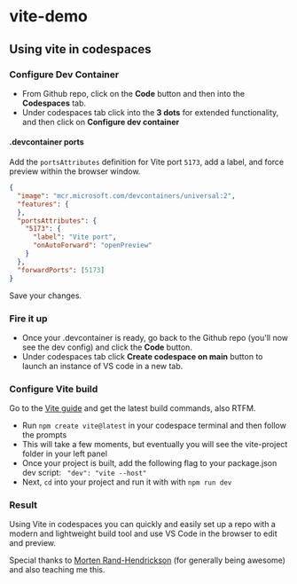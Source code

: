 # vite-demo
## Using vite in codespaces

### Configure Dev Container

- From Github repo, click on the **Code** button and then into the **Codespaces** tab. 
- Under codespaces tab click into the **3 dots** for extended functionality, and then click on **Configure dev container**

#### .devcontainer ports

Add the `portsAttributes` definition for Vite port `5173`, add a label, and force preview within the browser window. 

````json
{
  "image": "mcr.microsoft.com/devcontainers/universal:2",
  "features": {
  },
  "portsAttributes": {
    "5173": {
      "label": "Vite port",
      "onAutoForward": "openPreview"
    }
  },
  "forwardPorts": [5173]
}
````

Save your changes.

### Fire it up

- Once your .devcontainer is ready, go back to the Github repo (you'll now see the dev config) and click the **Code** button.
- Under codespaces tab click **Create codespace on main** button to launch an instance of VS code in a new tab.

### Configure Vite build

Go to the [Vite guide](https://vitejs.dev/guide/) and get the latest build commands, also RTFM.

- Run `npm create vite@latest` in your codespace terminal and then follow the prompts
- This will take a few moments, but eventually you will see the vite-project folder in your left panel
- Once your project is built, add the following flag to your package.json dev script: ` "dev": "vite --host"`
- Next, `cd` into your project and run it with with `npm run dev`

### Result

Using Vite in codespaces you can quickly and easily set up a repo with a modern and lightweight build tool and use VS Code in the browser to edit and preview.

Special thanks to [Morten Rand-Hendrickson](https://www.linkedin.com/learning/build-a-javascript-ai-app-with-react-and-the-openai-api/sidebar-build-a-react-app-using-vite-and-github-codespaces?autoSkip=true&resume=false) (for generally being awesome) and also teaching me this.

